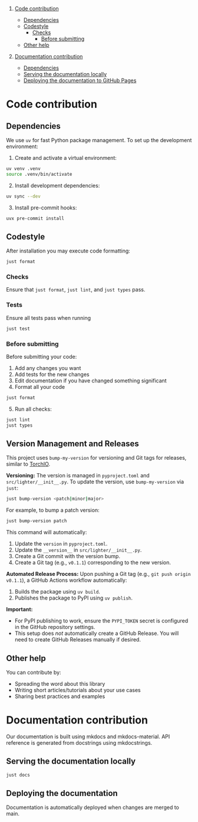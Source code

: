 1. [Code contribution](#code-contribution)
    - [Dependencies](#dependencies)
    - [Codestyle](#codestyle)
      - [Checks](#checks)
        - [Before submitting](#before-submitting)
    - [Other help](#other-help)

2. [Documentation contribution](#documentation-contribution)
    - [Dependencies](#dependencies-1)
    - [Serving the documentation locally](#serving-the-documentation-locally)
    - [Deploying the documentation to GitHub Pages](#deploying-the-documentation-to-github-pages)


# Code contribution

## Dependencies

We use `uv` for fast Python package management. To set up the development environment:

1. Create and activate a virtual environment:
```bash
uv venv .venv
source .venv/bin/activate
```

2. Install development dependencies:
```bash
uv sync --dev
```

3. Install pre-commit hooks:
```bash
uvx pre-commit install
```

## Codestyle

After installation you may execute code formatting:

```bash
just format
```

### Checks
Ensure that `just format`, `just lint`, and `just types` pass.


### Tests
Ensure all tests pass when running

```bash
just test
```


### Before submitting

Before submitting your code:

1. Add any changes you want
2. Add tests for the new changes
3. Edit documentation if you have changed something significant
4. Format all your code
```bash
just format
```
5. Run all checks:
```bash
just lint
just types
```

## Version Management and Releases

This project uses `bump-my-version` for versioning and Git tags for releases, similar to [TorchIO](https://github.com/fepegar/torchio).

**Versioning:**
The version is managed in `pyproject.toml` and `src/lighter/__init__.py`. To update the version, use `bump-my-version` via `just`:

```bash
just bump-version <patch|minor|major>
```
For example, to bump a patch version:
```bash
just bump-version patch
```
This command will automatically:
1.  Update the `version` in `pyproject.toml`.
2.  Update the `__version__` in `src/lighter/__init__.py`.
3.  Create a Git commit with the version bump.
4.  Create a Git tag (e.g., `v0.1.1`) corresponding to the new version.

**Automated Release Process:**
Upon pushing a Git tag (e.g., `git push origin v0.1.1`), a GitHub Actions workflow automatically:
1.  Builds the package using `uv build`.
2.  Publishes the package to PyPI using `uv publish`.

**Important:**
*   For PyPI publishing to work, ensure the `PYPI_TOKEN` secret is configured in the GitHub repository settings.
*   This setup does *not* automatically create a GitHub Release. You will need to create GitHub Releases manually if desired.

## Other help

You can contribute by:
- Spreading the word about this library
- Writing short articles/tutorials about your use cases
- Sharing best practices and examples


# Documentation contribution
Our documentation is built using mkdocs and mkdocs-material. API reference is generated from docstrings using mkdocstrings.

## Serving the documentation locally

```bash
just docs
```

## Deploying the documentation

Documentation is automatically deployed when changes are merged to main.
